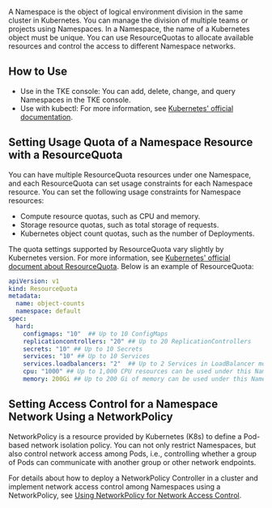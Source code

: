 A Namespace is the object of logical environment division in the same cluster in Kubernetes. You can manage the division of multiple teams or projects using Namespaces. In a Namespace, the name of a Kubernetes object must be unique. You can use ResourceQuotas to allocate available resources and control the access to different Namespace networks.

## How to Use

- Use in the TKE console: You can add, delete, change, and query Namespaces in the TKE console.
- Use with kubectl: For more information, see [Kubernetes' official documentation](https://kubernetes.io/docs/tasks/administer-cluster/namespaces/).

## Setting Usage Quota of a Namespace Resource with a ResourceQuota

You can have multiple ResourceQuota resources under one Namespace, and each ResourceQuota can set usage constraints for each Namespace resource. You can set the following usage constraints for Namespace resources:
- Compute resource quotas, such as CPU and memory.
- Storage resource quotas, such as total storage of requests.
- Kubernetes object count quotas, such as the number of Deployments.

The quota settings supported by ResourceQuota vary slightly by Kubernetes version. For more information, see [Kubernetes' official document about ResourceQuota](https://kubernetes.io/docs/concepts/policy/resource-quotas/).
Below is an example of ResourceQuota:
```yaml
apiVersion: v1
kind: ResourceQuota
metadata:
  name: object-counts
  namespace: default
spec:
  hard:
    configmaps: "10"  ## Up to 10 ConfigMaps
    replicationcontrollers: "20" ## Up to 20 ReplicationControllers
    secrets: "10" ## Up to 10 Secrets
    services: "10" ## Up to 10 Services
    services.loadbalancers: "2"  ## Up to 2 Services in LoadBalancer mode
    cpu: "1000" ## Up to 1,000 CPU resources can be used under this Namespace
    memory: 200Gi ## Up to 200 Gi of memory can be used under this Namespace
```

## Setting Access Control for a Namespace Network Using a NetworkPolicy

NetworkPolicy is a resource provided by Kubernetes (K8s) to define a Pod-based network isolation policy. You can not only restrict Namespaces, but also control network access among Pods, i.e., controlling whether a group of Pods can communicate with another group or other network endpoints.

For details about how to deploy a NetworkPolicy Controller in a cluster and implement network access control among Namespaces using a NetworkPolicy, see [Using NetworkPolicy for Network Access Control](https://cloud.tencent.com/document/product/457/19793).

